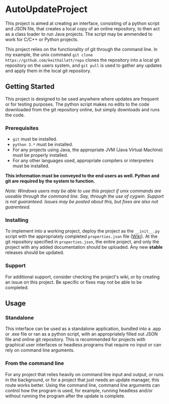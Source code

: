# AutoUpdateProject

This project is aimed at creating an interface, consisting of a python script and JSON file, that creates a local copy of an online repository, to then act as a class loader to run Java projects. The script may be ammended to work for C/C++ or Python projects.

This project relies on the functionality of git through the command line. In my example, the unix command `git clone https://github.com/keithallatt/repo` clones the repository into a local git repository on the users system, and `git pull` is used to gather any updates and apply them in the local git repository.

## Getting Started

This project is designed to be used anywhere where updates are frequent or for testing purposes. The python script makes no edits to the code downloaded from the git repository online, but simply downloads and runs the code.

### Prerequisites

* `git` must be installed.
* `python 3.*` must be installed.
* For any projects using Java, the appropriate JVM (Java Virtual Machine) must be properly installed.
* For any other languages used, appropriate compilers or interpreters must be installed.

**This information must be conveyed to the end users as well. Python and git are required by the system to function.**

*Note: Windows users may be able to use this project if unix commands are useable through the command line. Say, through the use of cygwin. Support is not guaranteed. Issues may be posted about this, but fixes are also not guarenteed.*

### Installing

To implement into a working project, deploy the project as the `__init__.py` script with the appropriately completed `properties.json` file ([Wiki](https://github.com/keithallatt/AutoUpdateProject/wiki/JSON)). At the git repository specified in `properties.json`, the entire project, and only the project with any added documentation should be uploaded. Any new **stable** releases should be updated. 

### Support

For additional support, consider checking the project's wiki, or by creating an issue on this project. Be specific or fixes may not be able to be completed.

## Usage

### Standalone

This interface can be used as a standalone application, bundled into a .app or .exe file or ran as a python script, with an appropriately filled out JSON file and online git repository. This is recommended for projects with graphical user interfaces or headless programs that require no input or can rely on command line arguments.

### From the command line

For any project that relies heavily on command line input and output, or runs in the background, or for a project that just needs an update manager, this route works better. Using the command line, command line arguments can control how the program is used, for example, running headless and/or without running the program after the update is complete.


